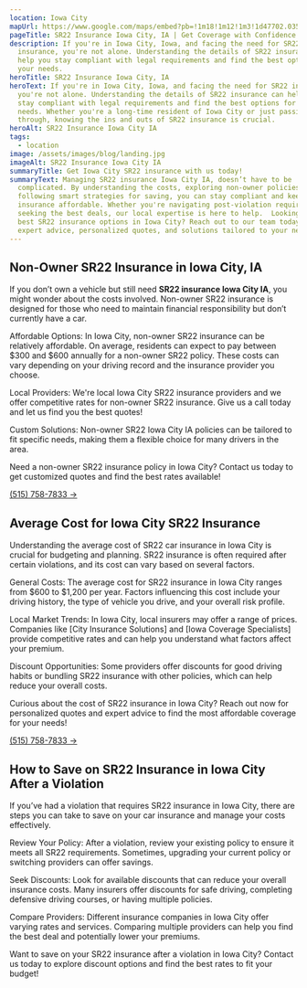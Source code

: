 ```yaml
---
location: Iowa City
mapUrl: https://www.google.com/maps/embed?pb=!1m18!1m12!1m3!1d47702.035209603906!2d-91.58202979152806!3d41.6475915637226!2m3!1f0!2f0!3f0!3m2!1i1024!2i768!4f13.1!3m3!1m2!1s0x87e441c16a208817%3A0x6d711867870582b0!2sIowa%20City%2C%20IA%2C%20USA!5e0!3m2!1sen!2sca!4v1725740767862!5m2!1sen!2sca
pageTitle: SR22 Insurance Iowa City, IA | Get Coverage with Confidence
description: If you're in Iowa City, Iowa, and facing the need for SR22
  insurance, you're not alone. Understanding the details of SR22 insurance can
  help you stay compliant with legal requirements and find the best options for
  your needs.
heroTitle: SR22 Insurance Iowa City, IA
heroText: If you're in Iowa City, Iowa, and facing the need for SR22 insurance,
  you're not alone. Understanding the details of SR22 insurance can help you
  stay compliant with legal requirements and find the best options for your
  needs. Whether you're a long-time resident of Iowa City or just passing
  through, knowing the ins and outs of SR22 insurance is crucial.
heroAlt: SR22 Insurance Iowa City IA
tags:
  - location
image: /assets/images/blog/landing.jpg
imageAlt: SR22 Insurance Iowa City IA
summaryTitle: Get Iowa City SR22 insurance with us today!
summaryText: Managing SR22 insurance Iowa City IA, doesn’t have to be
  complicated. By understanding the costs, exploring non-owner policies, and
  following smart strategies for saving, you can stay compliant and keep your
  insurance affordable. Whether you're navigating post-violation requirements or
  seeking the best deals, our local expertise is here to help.  Looking for the
  best SR22 insurance options in Iowa City? Reach out to our team today for
  expert advice, personalized quotes, and solutions tailored to your needs!
---
```

## Non-Owner SR22 Insurance in Iowa City, IA

If you don’t own a vehicle but still need **SR22 insurance Iowa City IA**, you might wonder about the costs involved. Non-owner SR22 insurance is designed for those who need to maintain financial responsibility but don’t currently have a car.

Affordable Options: In Iowa City, non-owner SR22 insurance can be relatively affordable. On average, residents can expect to pay between $300 and $600 annually for a non-owner SR22 policy. These costs can vary depending on your driving record and the insurance provider you choose.

Local Providers: We're local Iowa City SR22 insurance providers and we offer competitive rates for non-owner SR22 insurance. Give us a call today and let us find you the best quotes!

Custom Solutions: Non-owner SR22 Iowa City IA policies can be tailored to fit specific needs, making them a flexible choice for many drivers in the area.

Need a non-owner SR22 insurance policy in Iowa City? Contact us today to get customized quotes and find the best rates available!

[(515) 758-7833 &#8594;](tel:5157587833)

## Average Cost for Iowa City SR22 Insurance

Understanding the average cost of SR22 car insurance in Iowa City is crucial for budgeting and planning. SR22 insurance is often required after certain violations, and its cost can vary based on several factors.

General Costs: The average cost for SR22 insurance in Iowa City ranges from $600 to $1,200 per year. Factors influencing this cost include your driving history, the type of vehicle you drive, and your overall risk profile.

Local Market Trends: In Iowa City, local insurers may offer a range of prices. Companies like \[City Insurance Solutions] and \[Iowa Coverage Specialists] provide competitive rates and can help you understand what factors affect your premium.

Discount Opportunities: Some providers offer discounts for good driving habits or bundling SR22 insurance with other policies, which can help reduce your overall costs.

Curious about the cost of SR22 insurance in Iowa City? Reach out now for personalized quotes and expert advice to find the most affordable coverage for your needs!

[(515) 758-7833 &#8594;](tel:5157587833)

## How to Save on SR22 Insurance in Iowa City After a Violation

If you’ve had a violation that requires SR22 insurance in Iowa City, there are steps you can take to save on your car insurance and manage your costs effectively.

Review Your Policy: After a violation, review your existing policy to ensure it meets all SR22 requirements. Sometimes, upgrading your current policy or switching providers can offer savings.

Seek Discounts: Look for available discounts that can reduce your overall insurance costs. Many insurers offer discounts for safe driving, completing defensive driving courses, or having multiple policies.

Compare Providers: Different insurance companies in Iowa City offer varying rates and services. Comparing multiple providers can help you find the best deal and potentially lower your premiums.

Want to save on your SR22 insurance after a violation in Iowa City? Contact us today to explore discount options and find the best rates to fit your budget!
